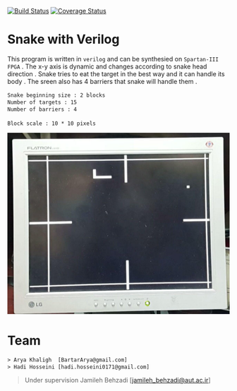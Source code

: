[![Build Status](http://img.shields.io/travis/badges/badgerbadgerbadger.svg?style=flat-square)](https://travis-ci.org/badges/badgerbadgerbadger)  [![Coverage Status](http://img.shields.io/coveralls/badges/badgerbadgerbadger.svg?style=flat-square)](https://coveralls.io/r/badges/badgerbadgerbadger) 

# Snake with Verilog
This program is written in `verilog` and can be synthesied on `Spartan-III FPGA` . 
The x-y axis is dynamic and changes according to snake head direction . 
Snake tries to eat the target in the best way and it can handle its body . 
The sreen also has 4 barriers that snake will handle them . 

```
Snake beginning size : 2 blocks 
Number of targets : 15 
Number of barriers : 4 

Block scale : 10 * 10 pixels 
```

[![Screen Capture](https://github.com/aryabartar/Snake-verilog/blob/master/photo_2018-06-14_19-28-55.jpg)]()


# Team 
```
> Arya Khaligh  [BartarArya@gmail.com] 
> Hadi Hosseini [hadi.hosseini0171@gmail.com]
```
> Under supervision Jamileh Behzadi [jamileh_behzadi@aut.ac.ir]
